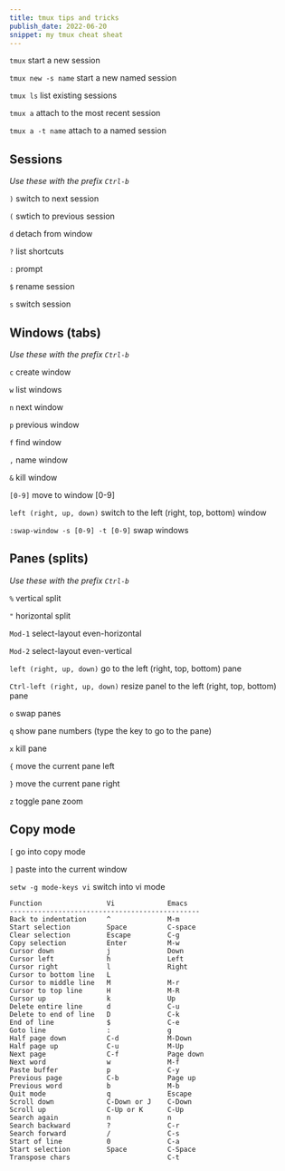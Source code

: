 ```yaml
---
title: tmux tips and tricks
publish_date: 2022-06-20
snippet: my tmux cheat sheat
---
```

`tmux` start a new session

`tmux new -s name` start a new named session

`tmux ls` list existing sessions

`tmux a` attach to the most recent session

`tmux a -t name` attach to a named session

## Sessions
_Use these with the prefix `Ctrl-b`_

`)` switch to next session

`(` swtich to previous session

`d` detach from window

`?` list shortcuts

`:` prompt

`$` rename session

`s` switch session

## Windows (tabs)
_Use these with the prefix `Ctrl-b`_

`c`  create window

`w`  list windows

`n`  next window

`p`  previous window 

`f`  find window

`,`  name window

`&`  kill window

`[0-9]` move to window [0-9]

`left (right, up, down)` switch to the left (right, top, bottom) window

`:swap-window -s [0-9] -t [0-9]` swap windows

## Panes (splits)
_Use these with the prefix `Ctrl-b`_

`%` vertical split

`"` horizontal split

`Mod-1` select-layout even-horizontal

`Mod-2` select-layout even-vertical

`left (right, up, down)`  go to the left (right, top, bottom) pane

`Ctrl-left (right, up, down)`  resize panel to the left (right, top, bottom) pane

`o` swap panes

`q` show pane numbers (type the key to go to the pane)

`x` kill pane

`{` move the current pane left

`}` move the current pane right

`z` toggle pane zoom

## Copy mode
`[` go into copy mode

`]` paste into the current window

`setw -g mode-keys vi` switch into vi mode

```
Function                Vi             Emacs
-----------------------------------------------
Back to indentation     ^              M-m
Start selection         Space          C-space
Clear selection         Escape         C-g
Copy selection          Enter          M-w
Cursor down             j              Down
Cursor left             h              Left
Cursor right            l              Right
Cursor to bottom line   L
Cursor to middle line   M              M-r
Cursor to top line      H              M-R
Cursor up               k              Up
Delete entire line      d              C-u
Delete to end of line   D              C-k
End of line             $              C-e
Goto line               :              g
Half page down          C-d            M-Down
Half page up            C-u            M-Up
Next page               C-f            Page down
Next word               w              M-f
Paste buffer            p              C-y
Previous page           C-b            Page up
Previous word           b              M-b
Quit mode               q              Escape
Scroll down             C-Down or J    C-Down
Scroll up               C-Up or K      C-Up
Search again            n              n
Search backward         ?              C-r
Search forward          /              C-s
Start of line           0              C-a
Start selection         Space          C-Space
Transpose chars                        C-t
```
